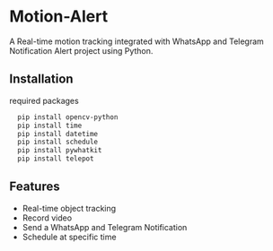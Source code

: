 # Motion-Alert

A Real-time motion tracking integrated with WhatsApp and Telegram Notification Alert project using Python.


## Installation
 required packages

```bash
  pip install opencv-python 
  pip install time
  pip install datetime
  pip install schedule
  pip install pywhatkit
  pip install telepot
```
    
## Features

- Real-time object tracking
- Record video 
- Send a WhatsApp and Telegram Notification 
- Schedule at specific time
